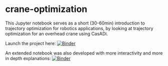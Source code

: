 # crane-optimization
This Jupyter notebook serves as a short (30-60min) introduction to trajectory optimization for robotics applications, by looking at trajectory optimization for an overhead crane using CasADi.

Launch the project here: [![Binder](https://mybinder.org/badge_logo.svg)](https://mybinder.org/v2/gh/martiabr/crane-optimization/main?filepath=crane-optimization.ipynb)

An extended notebook was also developed with more interactivity and more in depth explanations: [![Binder](https://mybinder.org/badge_logo.svg)](https://mybinder.org/v2/gh/martiabr/crane-optimization/main?filepath=crane-optimization-extended.ipynb)
